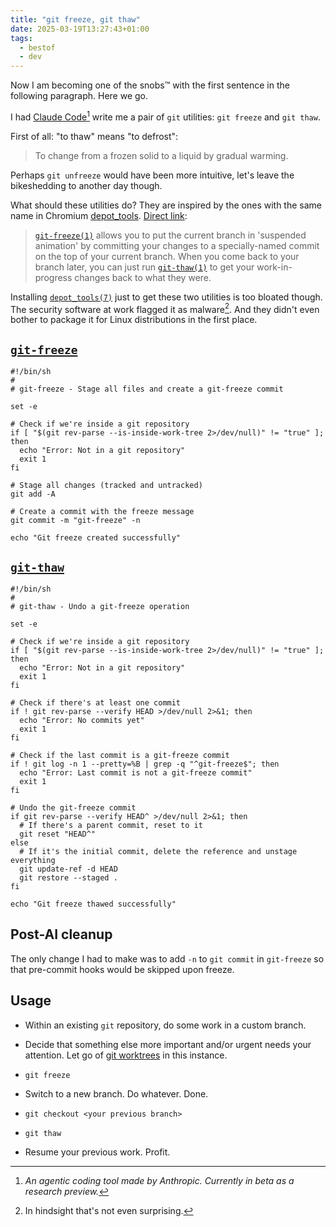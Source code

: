 ```yaml
---
title: "git freeze, git thaw"
date: 2025-03-19T13:27:43+01:00
tags:
  - bestof
  - dev
---
```


Now I am becoming one of the snobs™ with the first sentence in the following
paragraph. Here we go.

I had [Claude
Code](https://docs.anthropic.com/en/docs/agents-and-tools/claude-code/overview)[^1]
write me a pair of `git` utilities: `git freeze` and `git thaw`.

First of all: "to thaw" means "to defrost":

> To change from a frozen solid to a liquid by gradual warming.

Perhaps `git unfreeze` would have been more intuitive, let's leave the
bikeshedding to another day though.

What should these utilities do? They are inspired by the ones with the same name
in Chromium
[depot_tools](https://www.chromium.org/developers/how-tos/install-depot-tools/).
[Direct
link](https://commondatastorage.googleapis.com/chrome-infra-docs/flat/depot_tools/docs/html/depot_tools_tutorial.html#_setting_up):

> [`git-freeze(1)`](https://commondatastorage.googleapis.com/chrome-infra-docs/flat/depot_tools/docs/html/git-freeze.html)
> allows you to put the current branch in 'suspended animation' by committing
> your changes to a specially-named commit on the top of your current branch.
> When you come back to your branch later, you can just run
> [`git-thaw(1)`](https://commondatastorage.googleapis.com/chrome-infra-docs/flat/depot_tools/docs/html/git-thaw.html)
> to get your work-in-progress changes back to what they were.

Installing
[`depot_tools(7)`](https://commondatastorage.googleapis.com/chrome-infra-docs/flat/depot_tools/docs/html/depot_tools.html)
just to get these two utilities is too bloated though. The security software at
work flagged it as malware[^2]. And they didn't even bother to package it for
Linux distributions in the first place.

## [`git-freeze`](https://github.com/thiagowfx/.dotfiles/blob/master/git/.bin/git-freeze)

```shell
#!/bin/sh
#
# git-freeze - Stage all files and create a git-freeze commit

set -e

# Check if we're inside a git repository
if [ "$(git rev-parse --is-inside-work-tree 2>/dev/null)" != "true" ]; then
  echo "Error: Not in a git repository"
  exit 1
fi

# Stage all changes (tracked and untracked)
git add -A

# Create a commit with the freeze message
git commit -m "git-freeze" -n

echo "Git freeze created successfully"
```

## [`git-thaw`](https://github.com/thiagowfx/.dotfiles/blob/master/git/.bin/git-thaw)

```shell
#!/bin/sh
#
# git-thaw - Undo a git-freeze operation

set -e

# Check if we're inside a git repository
if [ "$(git rev-parse --is-inside-work-tree 2>/dev/null)" != "true" ]; then
  echo "Error: Not in a git repository"
  exit 1
fi

# Check if there's at least one commit
if ! git rev-parse --verify HEAD >/dev/null 2>&1; then
  echo "Error: No commits yet"
  exit 1
fi

# Check if the last commit is a git-freeze commit
if ! git log -n 1 --pretty=%B | grep -q "^git-freeze$"; then
  echo "Error: Last commit is not a git-freeze commit"
  exit 1
fi

# Undo the git-freeze commit
if git rev-parse --verify HEAD^ >/dev/null 2>&1; then
  # If there's a parent commit, reset to it
  git reset "HEAD^"
else
  # If it's the initial commit, delete the reference and unstage everything
  git update-ref -d HEAD
  git restore --staged .
fi

echo "Git freeze thawed successfully"
```

## Post-AI cleanup

The only change I had to make was to add `-n` to `git commit` in `git-freeze` so
that pre-commit hooks would be skipped upon freeze.

## Usage

* Within an existing `git` repository, do some work in a custom branch.

* Decide that something else more important and/or urgent needs your attention.
Let go of [git worktrees](https://git-scm.com/docs/git-worktree) in this
instance.

* `git freeze`

* Switch to a new branch. Do whatever. Done.

* `git checkout <your previous branch>`

* `git thaw`

* Resume your previous work. Profit.


[^1]: _An agentic coding tool made by Anthropic. Currently in beta as a research
    preview._

[^2]: In hindsight that's not even surprising.
